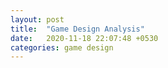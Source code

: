 ```yaml
---
layout: post
title:  "Game Design Analysis"
date:   2020-11-18 22:07:48 +0530
categories: game design
---
```


<object data="/assets/Game_Design_Analysis.pdf" width="1000" height="1000" type='application/pdf'/>


